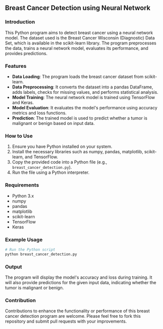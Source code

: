 ## Breast Cancer Detection using Neural Network

### Introduction
This Python program aims to detect breast cancer using a neural network model. The dataset used is the Breast Cancer Wisconsin (Diagnostic) Data Set, which is available in the scikit-learn library. The program preprocesses the data, trains a neural network model, evaluates its performance, and provides predictions.

### Features
- **Data Loading**: The program loads the breast cancer dataset from scikit-learn.
- **Data Preprocessing**: It converts the dataset into a pandas DataFrame, adds labels, checks for missing values, and performs statistical analysis.
- **Model Training**: The neural network model is trained using TensorFlow and Keras.
- **Model Evaluation**: It evaluates the model's performance using accuracy metrics and loss functions.
- **Prediction**: The trained model is used to predict whether a tumor is malignant or benign based on input data.

### How to Use
1. Ensure you have Python installed on your system.
2. Install the necessary libraries such as numpy, pandas, matplotlib, scikit-learn, and TensorFlow.
3. Copy the provided code into a Python file (e.g., `breast_cancer_detection.py`).
4. Run the file using a Python interpreter.

### Requirements
- Python 3.x
- numpy
- pandas
- matplotlib
- scikit-learn
- TensorFlow
- Keras

### Example Usage
```python
# Run the Python script
python breast_cancer_detection.py
```

### Output
The program will display the model's accuracy and loss during training. It will also provide predictions for the given input data, indicating whether the tumor is malignant or benign.

### Contribution
Contributions to enhance the functionality or performance of this breast cancer detection program are welcome. Please feel free to fork this repository and submit pull requests with your improvements.
